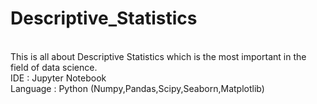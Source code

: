 # Descriptive_Statistics
<br>This is all about Descriptive Statistics which is the most important in the field of data science.
<br>IDE : Jupyter Notebook
<br>Language : Python (Numpy,Pandas,Scipy,Seaborn,Matplotlib)
